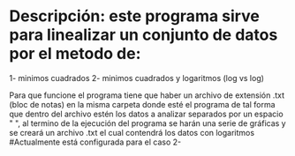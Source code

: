 



# Descripción: este programa sirve para linealizar un conjunto de datos por el metodo de:
1- minimos cuadrados
2- minimos cuadrados y logaritmos (log vs log)

Para que funcione el programa tiene que haber un archivo de extensión .txt (bloc de notas) en la misma carpeta donde esté 
el programa de tal forma que dentro del archivo estén los datos a analizar separados por un espacio " ", al termino de la
ejecución del programa se harán una serie de gráficas y se creará un archivo .txt el cual contendrá los datos con logaritmos
#Actualmente está configurada para el caso 2-
